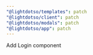 ```yaml
---
"@lightdotso/templates": patch
"@lightdotso/client": patch
"@lightdotso/modals": patch
"@lightdotso/app": patch
---
```


Add Login component
